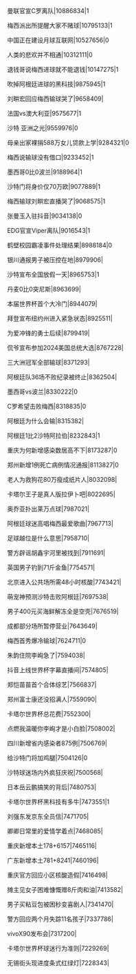 曼联官宣C罗离队|10886834|1

梅西派出所提醒大家不赌球|10795133|1

中国正在建设月球互联网|10527656|0

人类的悲欢并不相通|10312111|0

退钱哥说梅西进球就不能退钱|10147275|1

吹掉阿根廷进球的黑科技|9875945|1

刘畊宏回应梅西输球哭了|9658409|

法国vs澳大利亚|9575677|1

沙特 亚洲之光|9559976|0

母亲出家裸捐588万女儿贷款上学|9284321|0

梅西说输球没有借口|9233452|1

墨西哥0比0波兰|9188964|1

沙特门将身价仅70万欧|9077889|1

梅西输球刘畊宏直播哭了|9068575|1

张曼玉入驻抖音|9034138|0

EDG官宣Viper离队|9016543|1

鹤壁校园霸凌事件处理结果|8988184|0

银川通报男子被压控在地|8979906|

沙特宣布全国放假一天|8965753|1

丹麦0比0突尼斯|8963699|

本届世界杯首个大冷门|8944079|

拜登宣布纽约州进入紧急状态|8925511|

为爱冲锋的勇士后续|8799419|

侃爷宣布参加2024美国总统大选|8767228|

三大洲冠军全部输球|8371293|

阿根廷队36场不败纪录被终止|8362504|

墨西哥vs波兰|8330222|0

C罗希望击败梅西|8318835|0

阿根廷为什么会输|8315382|

阿根廷1比2沙特阿拉伯|8232843|1

重庆为何新增感染数居高不下|8173287|0

郑州新增1例死亡病例情况通报|8113827|0

老人为救狗花80万瘦成纸片人|8032098|

卡塔尔王子是真人版拉伊卜吧|8022695|

奥乔亚扑出莱万点球|7987021|

阿根廷球迷高唱梅西最爱歌曲|7967713|

足球越位是什么意思|7958710|

警方辟谣胡鑫宇河里被找到|7911691|

英国男子钓到71斤金鱼|7754571|

北京进入公共场所需48小时核酸|7743421|

萌宠神预测沙特击败阿根廷|7697538|

男子400元买海鲜解冻全是空壳|7676519|

成都部分场所暂停营业|7643649|

梅西首秀爆冷输球|7624711|0

朱韵住院李峋急了|7594038|

抖音上线世界杯字幕直播间|7574805|

郑恺苗苗首个合体综艺|7566837|

郑州富士康还没招满人|7559090|

卡塔尔世界杯总花费|7552300|

点燃我温暖你李峋才是小白脸|7508002|

四川新增省内感染者875例|7506769|

给沙特门将加鸡腿|7504126|0

沙特球迷场内外疯狂庆祝|7500568|

日本岳云鹏搞笑的背后|7480753|

卡塔尔世界杯黑科技有多牛|7473551|1

刘强东发京东全员信|7471705|

卿卿日常里的爱情学着点|7468085|

重庆新增本土178+6157|7465116|

广东新增本土781+8241|7460196|

重庆官方回应小区核酸造假|7416498|

摊主见女子困难慷慨赠8斤肉和油|7413582|

男子买粘豆包被困秒变喜剧人|7341470|

警方回应两个月失踪11名孩子|7337786|

vivoX90发布会|7317200|

卡塔尔世界杯球迷行为准则|7229269|

无锡街头现进度条式红绿灯|7228343|

